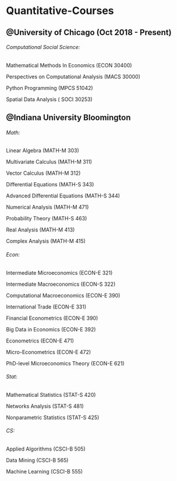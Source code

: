 # Quantitative-Courses

## @University of Chicago (Oct 2018 - Present)

###### Computational Social Science:
Mathematical Methods In Economics (ECON 30400)

Perspectives on Computational Analysis (MACS 30000)

Python Programming (MPCS 51042)

Spatial Data Analysis ( SOCI 30253)



## @Indiana University Bloomington

###### Math:
Linear Algebra (MATH-M 303)

Multivariate Calculus (MATH-M 311)

Vector Calculus (MATH-M 312)

Differential Equations (MATH-S 343)

Advanced Differential Equations (MATH-S 344)

Numerical Analysis (MATH-M 471)

Probability Theory (MATH-S 463)

Real Analysis (MATH-M 413)

Complex Analysis (MATH-M 415)

###### Econ:
Intermediate Microeconomics (ECON-E 321)

Intermediate Macroeconomics (ECON-S 322)

Computational Macroeconomics (ECON-E 390)

International Trade (ECON-E 331)

Financial Econometrics (ECON-E 390)

Big Data in Economics (ECON-E 392)

Econometrics (ECON-E 471)

Micro-Econometrics (ECON-E 472)

PhD-level Microeconomics Theory (ECON-E 621)


###### Stat:
Mathematical Statistics (STAT-S 420)

Networks Analysis (STAT-S 481)

Nonparametric Statistics (STAT-S 425)


###### CS:
Applied Algorithms (CSCI-B 505)

Data Mining (CSCI-B 565)

Machine Learning (CSCI-B 555)

